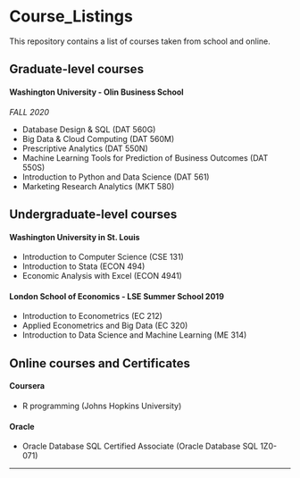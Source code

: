 # Course_Listings
This repository contains a list of courses taken from school and online.

## Graduate-level courses

#### Washington University - Olin Business School

*FALL 2020*
- Database Design & SQL (DAT 560G)
- Big Data & Cloud Computing (DAT 560M)
- Prescriptive Analytics (DAT 550N)
- Machine Learning Tools for Prediction of Business Outcomes (DAT 550S)
- Introduction to Python and Data Science (DAT 561)
- Marketing Research Analytics (MKT 580)

## Undergraduate-level courses

#### Washington University in St. Louis

- Introduction to Computer Science (CSE 131)
- Introduction to Stata (ECON 494)
- Economic Analysis with Excel (ECON 4941)

#### London School of Economics - LSE Summer School 2019

- Introduction to Econometrics (EC 212)
- Applied Econometrics and Big Data (EC 320)
- Introduction to Data Science and Machine Learning (ME 314)

## Online courses and Certificates

#### Coursera
- R programming (Johns Hopkins University)

#### Oracle
- Oracle Database SQL Certified Associate (Oracle Database SQL 1Z0-071)

------------
